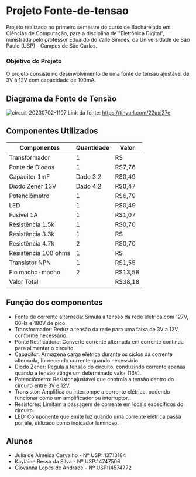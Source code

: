 # Projeto Fonte-de-tensao

Projeto realizado no primeiro semestre do curso de Bacharelado em Ciências de Computação, para a disciplina de "Eletrônica Digital", ministrada pelo professor Eduardo do Valle Simões, da Universidade de São Paulo (USP) - Campus de São Carlos.

### Objetivo do Projeto
O projeto consiste no desenvolvimento de uma fonte de tensão ajustável de 3V á 12V com capacidade de 100mA.

## Diagrama da Fonte de Tensão

![circuit-20230702-1107](https://github.com/J-carvalho17/Fonte-de-tensao/assets/129186293/d1ef9827-de2a-48d0-a5c0-5733c3d0efd0)
Link da fonte: https://tinyurl.com/22uxj27e

## Componentes Utilizados
| Componentes | Quantidade | Valor |
| -------- | -------- | -------- | 
| Transformador |1|R$|
| Ponte de Diodos |1|R$7,76 |
| Capacitor 1mF | Dado 3.2 |R$0,49 |
| Diodo Zener 13V | Dado 4.2 |R$0,47 |
| Potenciômetro |1|R$6,79 |
| LED |1|R$0,49|
| Fusível 1A|1|R$1,07|
| Resistência 1.5k |1|R$0,70|
| Resistência 3.3k |1|R$|
| Resistência 4.7k |2|R$0,70 |
| Resistência 100 ohms |1|R$ |
| Transistor NPN |1|R$1,55 |
| Fio macho-macho |2|R$13,58|
| Valor Total||R$38,18 |

## Função dos componentes

- Fonte de corrente alternada: Simula a tensão da rede elétrica com 127V, 60Hz e 180V de pico.
- Transformador: Reduz a tensão da rede para uma faixa de 3V a 12V, conforme necessário.
- Ponte Retificadora: Converte corrente alternada em corrente contínua para alimentar o circuito.
- Capacitor: Armazena carga elétrica durante os ciclos da corrente alternada, fornecendo corrente quando necessário.
- Diodo Zener: Regula a tensão do circuito, conduzindo corrente apenas quando a tensão atinge um determinado valor (13V).
- Potenciômetro: Resistor ajustável que controla a tensão dentro do circuito entre 3V e 12V.
- Transistor: Amplifica ou interrompe a corrente elétrica, podendo funcionar como um amplificador ou interruptor.
- Resistores: Limitam a passagem de corrente em locais específicos do circuito.
- LED: Componente que emite luz quando uma corrente elétrica passa por ele, utilizado como indicador luminoso.

## Alunos

- Julia de Almeida Carvalho - Nº USP: 13713184
- Kaylaine Bessa da Silva - Nº USP:14747506
- Giovanna Lopes de Andrade - Nº USP:14574772


